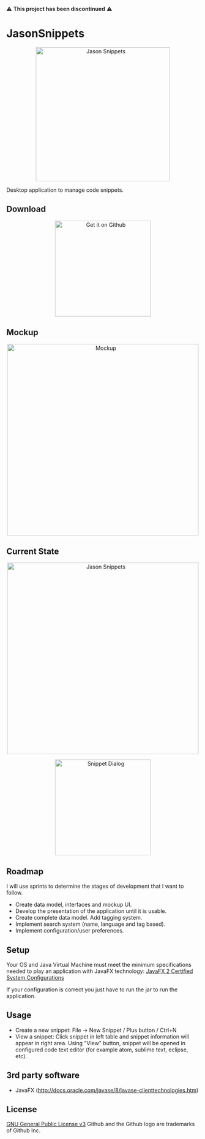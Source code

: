 
⚠️  **This project has been discontinued** ⚠️

# JasonSnippets

<p align="center">
  <img width="350" src="dev/logo.png?raw=true" alt="Jason Snippets"/>
</p>


Desktop application to manage code snippets.

## Download

<p align="center"><a href="https://github.com/nfdz/jason/releases">
  <img width="250" src="dev/githubBadge.png?raw=true" alt="Get it on Github"/>
</a></p>

## Mockup

<p align="center">
  <img width="500" src="dev/mockup.png?raw=true" alt="Mockup"/>
</p>

## Current State

<p align="center">
  <img width="500" src="dev/jasonsnippets.png?raw=true" alt="Jason Snippets"/>
</p>
<p align="center">
  <img width="250" src="dev/snippetdialog.png?raw=true" alt="Snippet Dialog"/>
</p>

## Roadmap

I will use sprints to determine the stages of development that I want to follow.

* Create data model, interfaces and mockup UI.
* Develop the presentation of the application until it is usable.
* Create complete data model. Add tagging system.
* Implement search system (name, language and tag based).
* Implement configuration/user preferences.

## Setup

Your OS and Java Virtual Machine must meet the minimum specifications needed to play an application with JavaFX technology:
[JavaFX 2 Certified System Configurations](http://www.oracle.com/technetwork/java/javafx/downloads/supportedconfigurations-1506746.html)

If your configuration is correct you just have to run the jar to run the application.

## Usage

* Create a new snippet: File -> New Snippet / Plus button / Ctrl+N
* View a snippet: Click snippet in left table and snippet information will appear in right area. Using "View" button, snippet will be opened in configured code text editor (for example atom, sublime text, eclipse, etc).

## 3rd party software

* JavaFX (http://docs.oracle.com/javase/8/javase-clienttechnologies.htm)

## License

[GNU General Public License v3](https://www.gnu.org/licenses/gpl-3.0.en.html "GNU General Public License v3")
Github and the Github logo are trademarks of Github Inc.
